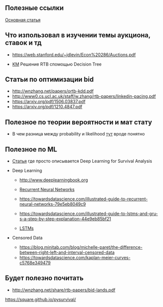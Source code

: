 ## Полезные ссылки

[Основная статья](https://arxiv.org/pdf/1905.03028.pdf)

## Что изпользовал в изучении темы аукциона, ставок и тд

- https://web.stanford.edu/~jdlevin/Econ%20286/Auctions.pdf

- [KM](http://apex.sjtu.edu.cn/public/files/members/20160929/functional-bid-lands.pdf) Решение RTB спомощью Decision Tree


## Статьи по оптимизации bid 
- http://wnzhang.net/papers/ortb-kdd.pdf
- http://www0.cs.ucl.ac.uk/staff/w.zhang/rtb-papers/linkedin-pacing.pdf
- https://arxiv.org/pdf/1506.03837.pdf
- https://arxiv.org/pdf/1210.4847.pdf

## Полезное по теории вероятности и мат стату

- В чем разница между probability и likelihood
  [тут](https://medium.com/@abhinav.mahapatra10/probability-vs-likelihood-bab5b2b42150) вроде понятно

## Полезное по ML

- [Статья](https://towardsdatascience.com/deep-learning-for-survival-analysis-fdd1505293c9) где просто описывается Deep Learning for Survival Analysis

- Deep Learning
  - http://www.deeplearningbook.org

  - [Recurrent Neural Networks](https://medium.com/explore-artificial-intelligence/an-introduction-to-recurrent-neural-networks-72c97bf0912)
  - https://towardsdatascience.com/illustrated-guide-to-recurrent-neural-networks-79e5eb8049c9
  - https://towardsdatascience.com/illustrated-guide-to-lstms-and-gru-s-a-step-by-step-explanation-44e9eb85bf21
  - [LSTMs](https://skymind.ai/wiki/lstm)

- Censored Data
  - https://blog.minitab.com/blog/michelle-paret/the-difference-between-right-left-and-interval-censored-data
  - https://towardsdatascience.com/kaplan-meier-curves-c5768e349479

## Будет полезно почитать

- http://wnzhang.net/share/rtb-papers/bid-lands.pdf


https://square.github.io/pysurvival/
